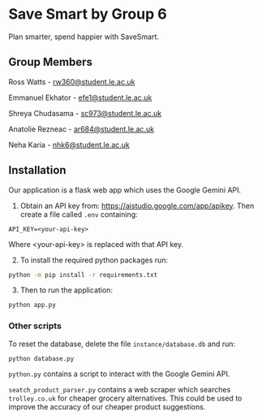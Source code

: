 # Save Smart by Group 6

Plan smarter, spend happier with SaveSmart.

## Group Members
Ross Watts - rw360@student.le.ac.uk

Emmanuel Ekhator - efe1@student.le.ac.uk

Shreya Chudasama - sc973@student.le.ac.uk

Anatolie Rezneac - ar684@student.le.ac.uk

Neha Karia - nhk6@student.le.ac.uk

## Installation

Our application is a flask web app which uses the Google Gemini API.

1. Obtain an API key from: https://aistudio.google.com/app/apikey. Then create a file called `.env` containing:
```
API_KEY=<your-api-key>
```

Where \<your-api-key\> is replaced with that API key.

2. To install the required python packages run:
```bash 
python -m pip install -r requirements.txt
```

3. Then to run the application:
```bash
python app.py
```

### Other scripts

To reset the database, delete the file `instance/database.db` and run:
```bash
python database.py
```

`python.py` contains a script to interact with the Google Gemini API.

`seatch_product_parser.py` contains a web scraper which searches `trolley.co.uk` for cheaper grocery alternatives. This could be used to improve the accuracy of our cheaper product suggestions.

